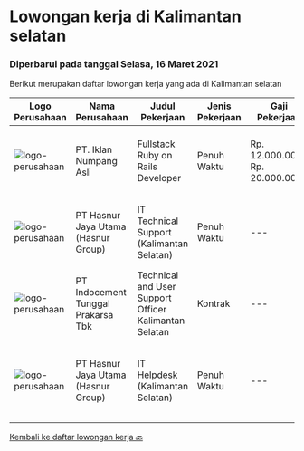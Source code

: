 
  # Lowongan kerja di Kalimantan selatan

  ### Diperbarui pada tanggal Selasa, 16 Maret 2021

  Berikut merupakan daftar lowongan kerja yang ada di Kalimantan selatan

  |Logo Perusahaan | Nama Perusahaan | Judul Pekerjaan | Jenis Pekerjaan | Gaji Pekerjaan | Lokasi | Deskripsi | Tanggal diunggah | Pranala |
  | -------------- | --------------- | --------------- | --------- | --------- | -------------- | ------- | ----------- | ----------- |
  |![logo-perusahaan](https://image-service-cdn.seek.com.au/b5a0cc0b3ae5af396da169f9b40bf770263eec5e/ee4dce1061f3f616224767ad58cb2fc751b8d2dc)|PT. Iklan Numpang Asli|Fullstack Ruby on Rails Developer|Penuh Waktu|Rp. 12.000.000-Rp. 20.000.000|Kalimantan Selatan|This job is for Remote WFH Team We are a startup that is currently building services in the Fast Moving Consumer Goods world. Our teams work remotely...|Senin, 15 Maret 2021|https://www.jobstreet.co.id/id/job/fullstack-ruby-on-rails-developer-3480990?token=0~3ef6269a-52db-45e9-bf84-2a72915722d4&sectionRank=1&jobId=jobstreet-id-job-3480990|
|![logo-perusahaan](https://image-service-cdn.seek.com.au/4a55a03ce646b809a88d72b028fca2efebe2f51c/ee4dce1061f3f616224767ad58cb2fc751b8d2dc)|PT Hasnur Jaya Utama (Hasnur Group)|IT Technical Support (Kalimantan Selatan)|Penuh Waktu|---|Banjarbaru|Age between 25 - 28 years old Candidate must possess at least a Bachelor's Degree, Engineering (Computer/Telecommunication) or equivalent At least 1...|Senin, 15 Maret 2021|https://www.jobstreet.co.id/id/job/it-technical-support-kalimantan-selatan-3481126?token=0~3ef6269a-52db-45e9-bf84-2a72915722d4&sectionRank=2&jobId=jobstreet-id-job-3481126|
|![logo-perusahaan](https://image-service-cdn.seek.com.au/4b1f2afb444d55f749bc80d7a221e7480493b556/ee4dce1061f3f616224767ad58cb2fc751b8d2dc)|PT Indocement Tunggal Prakarsa Tbk|Technical and User Support Officer Kalimantan Selatan|Kontrak|---|Banjarmasin|Key Roles : Reporting to the IT Support Department Head, this position is responsible for providing a high level of operational availability and...|Jumat, 12 Maret 2021|https://www.jobstreet.co.id/id/job/technical-and-user-support-officer-kalimantan-selatan-3479278?token=0~3ef6269a-52db-45e9-bf84-2a72915722d4&sectionRank=3&jobId=jobstreet-id-job-3479278|
|![logo-perusahaan](https://image-service-cdn.seek.com.au/4a55a03ce646b809a88d72b028fca2efebe2f51c/ee4dce1061f3f616224767ad58cb2fc751b8d2dc)|PT Hasnur Jaya Utama (Hasnur Group)|IT Helpdesk (Kalimantan Selatan)|Penuh Waktu|---|Banjarbaru|Age between 25 - 28, preferably woman Candidate must possess at least a Bachelor's Degree, Engineering (Computer/Telecommunication) or equivalent At...|Selasa, 02 Maret 2021|https://www.jobstreet.co.id/id/job/it-helpdesk-kalimantan-selatan-3471275?token=0~3ef6269a-52db-45e9-bf84-2a72915722d4&sectionRank=4&jobId=jobstreet-id-job-3471275|


  [Kembali ke daftar lowongan kerja 🔙](../README.md#daftar-lowongan-kerja)
  